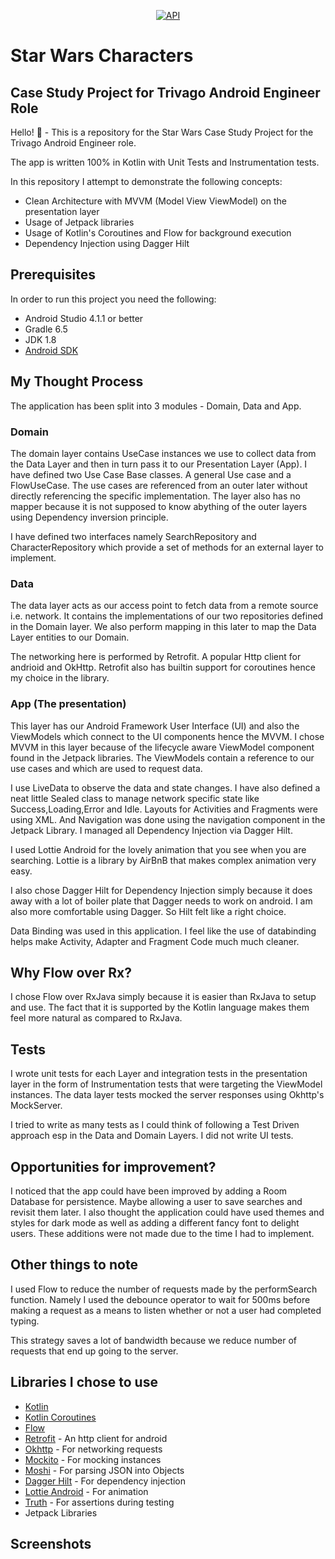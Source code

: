 <p align="center">
  <a href="https://android-arsenal.com/api?level=21"><img alt="API" src="https://img.shields.io/badge/API-21%2B-brightgreen.svg?style=flat"/></a>
</p>

# Star Wars Characters

## Case Study Project for Trivago Android Engineer Role

Hello! 😬 - This is a repository for the Star Wars Case Study Project for the Trivago Android Engineer role.

The app is written 100% in Kotlin with Unit Tests and Instrumentation tests.

In this repository I attempt to demonstrate the following concepts:

* Clean Architecture with MVVM (Model View ViewModel) on the presentation layer
* Usage of Jetpack libraries
* Usage of Kotlin's Coroutines and Flow for background execution
* Dependency Injection using Dagger Hilt

## Prerequisites

In order to run this project you need the following:
- Android Studio 4.1.1 or better
- Gradle 6.5
- JDK 1.8
- [Android SDK](https://developer.android.com/studio/index.html)

## My Thought Process

The application has been split into 3 modules - Domain, Data and App.

### Domain

The domain layer contains UseCase instances we use to collect data from the Data Layer and then in turn pass it to our Presentation Layer (App).
I have defined two Use Case Base classes. A general Use case and a FlowUseCase.
The use cases are referenced from an outer later without directly referencing the specific implementation.
The layer also has no mapper because it is not supposed to know abything of the outer layers using Dependency inversion principle.

I have defined two interfaces namely SearchRepository and CharacterRepository which provide a set of methods for an external layer to implement.

### Data

The data layer acts as our access point to fetch data from a remote source i.e. network.
It contains the implementations of our two repositories defined in the Domain layer.
We also perform mapping in this later to map the Data Layer entities to our Domain.

The networking here is performed by Retrofit. A popular Http client for andrioid and OkHttp.
Retrofit also has builtin support for coroutines hence my choice in the library.

### App (The presentation)

This layer has our Android Framework User Interface (UI) and also the ViewModels which connect to the UI components hence the MVVM.
I chose MVVM in this layer because of the lifecycle aware ViewModel component found in the Jetpack libraries.
The ViewModels contain a reference to our use cases and which are used to request data.

I use LiveData to observe the data and state changes.
I have also defined a neat little Sealed class to manage network specific state like Success,Loading,Error and Idle.
Layouts for Activities and Fragments were using XML. And Navigation was done using the navigation component in the Jetpack Library.
I managed all Dependency Injection via Dagger Hilt.

I used Lottie Android for the lovely animation that you see when you are searching. Lottie is a library by AirBnB that makes complex animation very easy.

I also chose Dagger Hilt for Dependency Injection simply because it does away with a lot of boiler plate that Dagger needs to work on android.
I am also more comfortable using Dagger. So Hilt felt like a right choice.

Data Binding was used in this application. I feel like the use of databinding helps make Activity, Adapter and Fragment Code much much cleaner.

## Why Flow over Rx?

I chose Flow over RxJava simply because it is easier than RxJava to setup and use. The fact that it is supported by the Kotlin language makes them feel more natural
as compared to RxJava.

## Tests

I wrote unit tests for each Layer and integration tests in the presentation layer in the form of Instrumentation tests that were targeting the ViewModel instances.
The data layer tests mocked the server responses using Okhttp's MockServer.

I tried to write as many tests as I could think of following a Test Driven approach esp in the Data and Domain Layers.
I did not write UI tests.

## Opportunities for improvement?

I noticed that the app could have been improved by adding a Room Database for persistence. Maybe allowing a user to save searches and revisit them later.
I also thought the application could have used themes and styles for dark mode as well as adding a different fancy font to delight users.
These additions were not made due to the time I had to implement.

## Other things to note

I used Flow to reduce the number of requests made by the performSearch function. Namely I used the debounce operator to wait for 500ms before making a request as a means to listen whether or not a user had completed typing.

This strategy saves a lot of bandwidth because we reduce number of requests that end up going to the server.


## Libraries I chose to use

* [Kotlin](https://kotlinlang.org/)
* [Kotlin Coroutines](https://kotlinlang.org/docs/reference/coroutines-overview.html)
* [Flow](https://kotlinlang.org/docs/reference/coroutines/flow.html)
* [Retrofit](http://square.github.io/retrofit/) - An http client for android
* [Okhttp](http://square.github.io/okhttp/) - For networking requests
* [Mockito](http://site.mockito.org/) - For mocking instances
* [Moshi](https://github.com/square/moshi) - For parsing JSON into Objects
* [Dagger Hilt](https://dagger.dev/hilt/) - For dependency injection
* [Lottie Android](https://github.com/airbnb/lottie-android) - For animation
* [Truth](https://truth.dev/) - For assertions during testing
* Jetpack Libraries


## Screenshots

